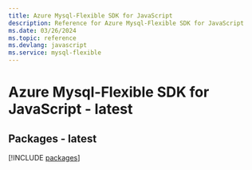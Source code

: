 ```yaml
---
title: Azure Mysql-Flexible SDK for JavaScript
description: Reference for Azure Mysql-Flexible SDK for JavaScript
ms.date: 03/26/2024
ms.topic: reference
ms.devlang: javascript
ms.service: mysql-flexible
---
```

# Azure Mysql-Flexible SDK for JavaScript - latest
## Packages - latest
[!INCLUDE [packages](mysql-flexible-index.md)]